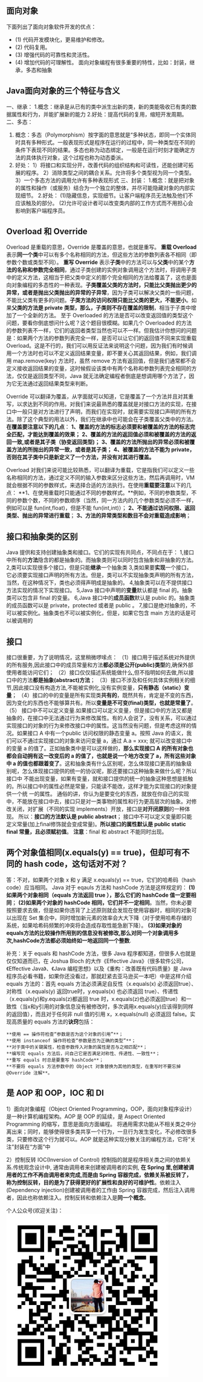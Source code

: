 ## 面向对象
下面列出了面向对象软件开发的优点：
 - (1) 代码开发模块化，更易维护和修改。
 - (2) 代码复用。
 - (3) 增强代码的可靠性和灵活性。
 - (4) 增加代码的可理解性。
面向对象编程有很多重要的特性，比如：封装，继承，多态和抽象

## Java面向对象的三个特征与含义
一、继承：
1.概念：继承是从已有的类中派生出新的类，新的类能吸收已有类的数据属性和行为，并能扩展新的能力
2.好处：提高代码的复用，缩短开发周期。
二、多态：
1. 概念：多态（Polymorphism）按字面的意思就是“多种状态，即同一个实体同时具有多种形式。一般表现形式是程序在运行的过程中，同一种类型在不同的条件下表现不同的结果。多态也称为动态绑定，一般是在运行时刻才能确定方法的具体执行对象，这个过程也称为动态委派。
2. 好处：
1）将接口和实现分开，改善代码的组织结构和可读性，还能创建可拓展的程序。
2）消除类型之间的耦合关系。允许将多个类型视为同一个类型。
3）一个多态方法的调用允许有多种表现形式
三、封装：
1.概念：就是把对象的属性和操作（或服务）结合为一个独立的整体，并尽可能隐藏对象的内部实现细节。
 2.好处：
(1)隐藏信息，实现细节。让客户端程序员无法触及他们不应该触及的部分。
(2)允许可设计者可以改变类内部的工作方式而不用担心会影响到客户端程序员。


## Overload 和 Override
Overload 是重载的意思，Override 是覆盖的意思，也就是重写。
**重载 Overload** 表示**同一个类**中可以有多个名称相同的方法，但这些方法的参数列表各不相同（即参数个数或类型不同）。
**重写 Override** 表示**子类**中的方法可以与**父类**中的某个**方法的名称和参数完全相同**，通过子类创建的实例对象调用这个方法时，将调用子类中的定义方法，这相当于把父类中定义的那个完全相同的方法给覆盖了，这也是面向对象编程的多态性的一种表现。**子类覆盖父类的方法时，只能比父类抛出更少的异常，或者是抛出父类抛出的异常的子异常**，因为子类可以解决父类的一些问题，不能比父类有更多的问题。**子类方法的访问权限只能比父类的更大，不能更小**。如果**父类的方法是 private 类型，那么，子类则不存在覆盖的限制**，相当于子类中增加了一个全新的方法。
  至于 Overloaded 的方法是否可以改变返回值的类型这个问题，要看你倒底想问什么呢？这个题目很模糊。如果几个 Overloaded 的方法的参数列表不一样，它们的返回者类型当然也可以不一样。但我估计你想问的问题是：如果两个方法的参数列表完全一样，是否可以让它们的返回值不同来实现重载 Overload。这是不行的，我们可以用反证法来说明这个问题，因为我们有时候调用一个方法时也可以不定义返回结果变量，即不要关心其返回结果，例如，我们调用 map.remove(key) 方法时，虽然 remove 方法有返回值，但是我们通常都不会定义接收返回结果的变量，这时候假设该类中有两个名称和参数列表完全相同的方法，仅仅是返回类型不同，Java 就无法确定编程者倒底是想调用哪个方法了，因为它无法通过返回结果类型来判断。

Override 可以翻译为覆盖，从字面就可以知道，它是覆盖了一个方法并且对其重写，以求达到不同的作用。对我们来说最熟悉的覆盖就是对接口方法的实现，在接口中一般只是对方法进行了声明，而我们在实现时，就需要实现接口声明的所有方法。除了这个典型的用法以外，我们在继承中也可能会在子类覆盖父类中的方法。**在覆盖要注意以下的几点**：
**1、覆盖的方法的标志必须要和被覆盖的方法的标志完全匹配，才能达到覆盖的效果；**
**2、覆盖的方法的返回值必须和被覆盖的方法的返回一致,或者是其子类（协变返回类型)；**
**3、覆盖的方法所抛出的异常必须和被覆盖方法的所抛出的异常一致，或者是其子类；**
**4、被覆盖的方法不能为 private，否则在其子类中只是新定义了一个方法，并没有对其进行覆盖。**

Overload 对我们来说可能比较熟悉，可以翻译为重载，它是指我们可以定义一些名称相同的方法，通过定义不同的输入参数来区分这些方法，然后再调用时，VM 就会根据不同的参数样式，来选择合适的方法执行。在使用**重载要注意**以下的几点：
**1、在使用重载时只能通过不同的参数样式。**例如，不同的参数类型，不同的参数个数，不同的参数顺序（当然，同一方法内的几个参数类型必须不一样，例如可以是 fun(int,float)，但是不能 fun(int,int)）；
 **2、不能通过访问权限、返回类型、抛出的异常进行重载**；
**3、方法的异常类型和数目不会对重载造成影响**；


## 接口和抽象类的区别
Java 提供和支持创建抽象类和接口。它们的实现有共同点，不同点在于：
1,接口中所有的**方法**隐含的都是抽象的。而抽象类则可以同时包含抽象和非抽象的方法。
2,类可以实现很多个接口，但是只能**继承**一个抽象类
3,类如果要**实现**一个接口，它必须要实现接口声明的所有方法。但是，类可以不实现抽象类声明的所有方法，当然，在这种情况下，类也必须得声明成是抽象的。
4,抽象类可以在不提供接口方法实现的情况下实现接口。
5,Java 接口中声明的**变量**默认都是 final 的。抽象类可以包含非 final 的变量。
6,Java 接口中的**成员函数**默认是 public 的。抽象类的成员函数可以是 private，protected 或者是 public 。
7,接口是绝对抽象的，不可以被实例化。抽象类也不可以被实例化，但是，如果它包含 main 方法的话是可以被调用的

## 接口
接口很重要，为了说明情况，这里稍微啰嗦点：
（1）接口用于描述系统对外提供的所有服务,因此接口中的成员常量和方法**都必须是公开(public)类型**的,确保外部使用者能访问它们；
（2）接口仅仅描述系统能做什么,但不指明如何去做,所以接口中的方法**都是抽象(abstract)方法**；
（3）接口不涉及和任何具体实例相关的细节,因此接口没有构造方法,不能被实例化,没有实例变量，**只有静态（static）变量**；
（4）接口的中的变量是所有实现类**共有的**，既然共有，肯定是不变的东西，因为变化的东西也不能够算共有。所以**变量是不可变(final)类型，也就是常量了**。
（5） 接口中不可以定义变量.如果接口可以定义变量，但是接口中的方法又都是抽象的，在接口中无法通过行为来修改属性。有的人会说了，没有关系，可以通过 实现接口的对象的行为来修改接口中的属性。这当然没有问题，但是考虑这样的情况。如果接口 A 中有一个public 访问权限的静态变量 a。按照 Java 的语义，我们可以不通过实现接口的对象来访问变量 a，通过 A.a = xxx; 就可以改变接口中的变量 a 的值了。正如抽象类中是可以这样做的，**那么实现接口 A 的所有对象也都会自动拥有这一改变后的 a 的值了，也就是说一个地方改变了 a，所有这些对象中 a 的值也都跟着变了**。这和抽象类有什么区别呢，怎么体现接口更高的抽象级别呢，怎么体现接口提供的统一的协议呢，那还要接口这种抽象来做什么呢？所以接口中 不能出现变量，如果有变量，就和接口提供的统一的抽象这种思想是抵触的。所以接口中的属性必然是常量，只能读不能改，这样才能为实现接口的对象提供一个统 一的属性。
通俗的讲，你认为是要变化的东西，就放在你自己的实现中，不能放在接口中去，接口只是对一类事物的属性和行为更高层次的抽象。对修改关闭，对扩展（不同的实现 implements）开放，接口是**对开闭原则**的一种体现。
所以：**接口的方法默认是 public abstract**；
接口中不可以定义变量即只能定义常量(加上final修饰就会变成常量)。**所以接口的属性默认是 public static final 常量，且必须赋初值**。
**注意**：final 和 abstract 不能同时出现。

## 两个对象值相同(x.equals(y) == true)，但却可有不同的 hash code，这句话对不对？
答：不对，如果两个对象 x 和 y 满足 x.equals(y) == true，它们的哈希码（hash code）应当相同。
Java 对于 eqauls 方法和 hashCode 方法是这样规定的：
**(1)如果两个对象相同（equals 方法返回 true ），那么它们的 hashCode 值一定要相同**；
**(2)如果两个对象的 hashCode 相同，它们并不一定相同**。当然，你未必要按照要求去做，但是如果你违背了上述原则就会发现在使用容器时，相同的对象可以出现在 Set 集合中，同时增加新元素的效率会大大下降（对于使用哈希存储的系统，如果哈希码频繁的冲突将会造成存取性能急剧下降）。
**(3)如果对象的equals方法的比较操作所用到的信息没有被修改,那么对同一个对象调用多次,hashCode方法都必须始终如一地返回同一个整数**.

补充：关于 equals 和 hashCode 方法，很多 Java 程序都知道，但很多人也就是仅仅知道而已，在 Joshua Bloch 的大作《Effective Java》（很多软件公司，《Effective Java》、《Java 编程思想》以及《重构：改善既有代码质量》是 Java 程序员必看书籍，如果你还没看过，那就赶紧去亚马逊买一本吧）中是这样介绍 equals 方法的：首先 equals 方法必须满足自反性（x.equals(x) 必须返回true）、对称性（x.equals(y) 返回true时，y.equals(x) 也必须返回 true）、传递性（x.equals(y)和y.equals(z)都返回 true 时，x.equals(z)也必须返回true）和一致性（当x和y引用的对象信息没有被修改时，多次调用x.equals(y)应该得到同样的返回值），而且对于任何非 null 值的引用 x，x.equals(null) 必须返回 false。实现高质量的 equals 方法的**诀窍**包括：

    **使用 == 操作符检查“参数是否为这个对象的引用”**；
    **使用 instanceof 操作符检查“参数是否为正确的类型”**；
    **对于类中的关键属性，检查参数传入对象的属性是否与之相匹配**；
    **编写完 equals 方法后，问自己它是否满足对称性、传递性、一致性**；
    **重写 equals 时总是要重写 hashCode**；
    **不要将 equals 方法参数中的 Object 对象替换为其他的类型，在重写时不要忘掉 @Override 注解**。

## 是 AOP 和 OOP，IOC 和 DI
1）面向对象编程（Object Oriented Programming，OOP，面向对象程序设计）是一种计算机编程架构。AOP 是 OOP 的延续，是 Aspect Oriented Programming 的缩写，意思是面向方面编程。 将通用需求功能从不相关类之中分离出来；同时，能够使得很多类共享一个行为，一旦行为发生变化，不必修改很多类，只要修改这个行为就可以。AOP 就是这种实现分散关注的编程方法，它将“关注”封装在“方面”中

2）控制反转 IOC(Inversion of Control) 控制指的就是程序相关类之间的依赖关系.传统观念设计中,
通常由调用者来创建被调用者的实例, **在 Spring 里,创建被调用者的工作不再由调用者来完成,而是由 Spring 容器完成，依赖关系被反转了，称为控制反转，目的是为了获得更好的扩展性和良好的可维护性**。依赖注入(Dependency injection)创建被调用者的工作由 Spring 容器完成，然后注入调用者，因此也称依赖注入。控制反转和依赖注入是**同一个概念**。


个人公众号(欢迎关注)：<br>
![](/assets/weix_gongzhonghao.jpg)


